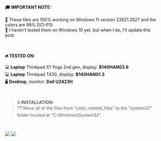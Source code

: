 #### 🎓 IMPORTANT NOTE:<br />
👔 These files are 100% working on Windows 11 version 22621.3527 and the colors are 98% DCI-P3!<br />
🥹 I haven't tested them on Windows 10 yet, but when I do, I'll update this post.<br />

<br />

#### 🔥 TESTED ON:<br />
💻 **Laptop** Thinkpad X1 Yoga 2nd gen, display: **B140HAN03.6**<br />
💻 **Laptop** Thinkpad T430, display: **B140HAN01.3**<br />
🖥️ **Desktop**, monitor: **Dell U2423H**<br />

<br />

> **💡 INSTALLATION:** <br />
> 🗂️ Move all of the files from "color_related_files" to the "system32" folder located at "C:\Windows\System32".
> 
<br />

![](https://i.imgur.com/5D8xde1.png)
![](https://i.imgur.com/NCoEKSW.png)

<!--
![](https://i.imgur.com/omobsGJ.png)
![](https://i.imgur.com/8QX0gfL.png)
-->
